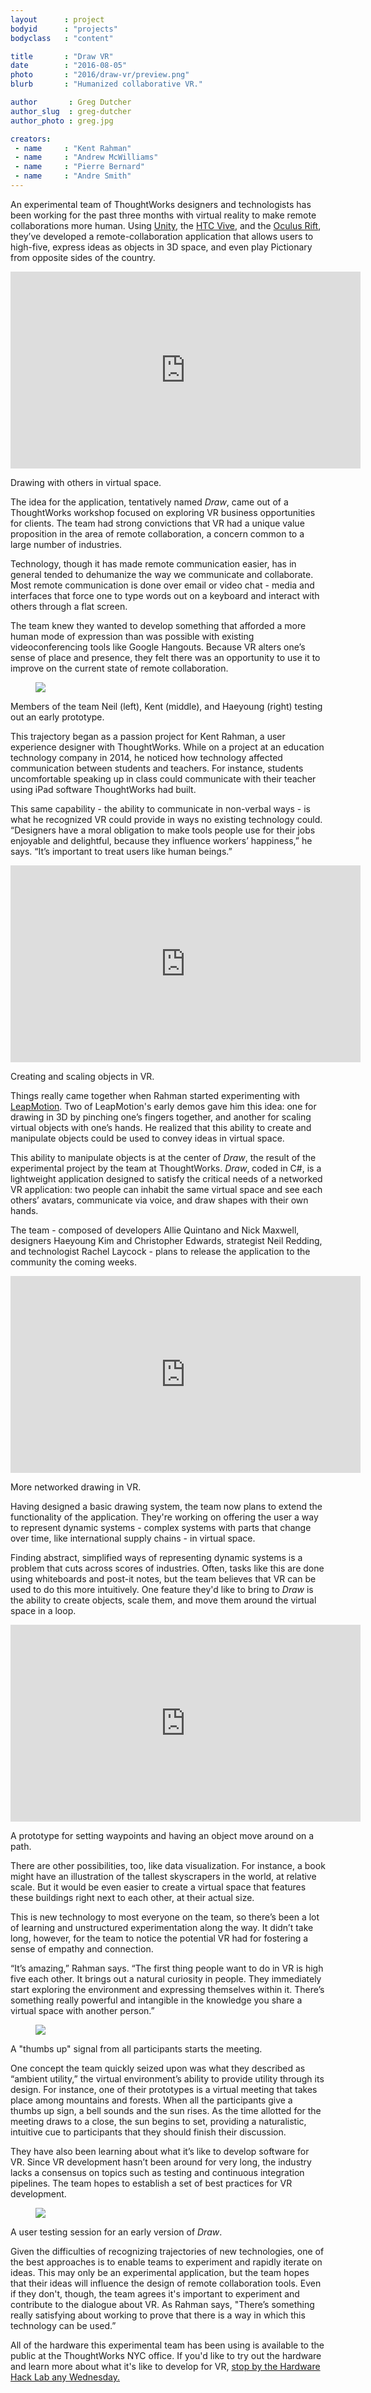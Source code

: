 ```yaml
---
layout      : project
bodyid      : "projects"
bodyclass   : "content"

title       : "Draw VR"
date 		: "2016-08-05"
photo       : "2016/draw-vr/preview.png"
blurb       : "Humanized collaborative VR."

author       : Greg Dutcher
author_slug  : greg-dutcher
author_photo : greg.jpg

creators:
 - name     : "Kent Rahman"
 - name     : "Andrew McWilliams"
 - name     : "Pierre Bernard"
 - name     : "Andre Smith"
---
```


An experimental team of ThoughtWorks designers and technologists has been working for the past three months with virtual reality to make remote collaborations more human.  Using <a target="_blank" rel="noopener noreferrer" href="https://unity3d.com/">Unity</a>, the <a target="_blank" rel="noopener noreferrer" href="http://www.htcvive.com/us/">HTC Vive</a>, and the <a target="_blank" rel="noopener noreferrer" href="https://www3.oculus.com/en-us/rift/">Oculus Rift</a>, they’ve developed a remote-collaboration application that allows users to high-five, express ideas as objects in 3D space, and even play Pictionary from opposite sides of the country.

<div class="embedded-video--youtube">
	<iframe width="560" height="315" src="https://www.youtube.com/embed/l2zb8I0J93Q" frameborder="0" allowfullscreen></iframe>
</div>
<p class="image-caption">Drawing with others in virtual space.</p>

The idea for the application, tentatively named <i>Draw</i>, came out of a ThoughtWorks workshop focused on exploring VR business opportunities for clients.  The team had strong convictions that VR had a unique value proposition in the area of remote collaboration, a concern common to a large number of industries.

Technology, though it has made remote communication easier, has in general tended to dehumanize the way we communicate and collaborate.  Most remote communication is done over email or video chat - media and interfaces that force one to type words out on a keyboard and interact with others through a flat screen.

The team knew they wanted to develop something that afforded a more human mode of expression than was possible with existing videoconferencing tools like Google Hangouts.  Because VR alters one’s sense of place and presence, they felt there was an opportunity to use it to improve on the current state of remote collaboration.

<figure class="project-page__image-container"><img class="project-page__image" src="/images/projects/2016/draw-vr/team.jpg"></figure>
<p class="image-caption">Members of the team Neil (left), Kent (middle), and Haeyoung (right) testing out an early prototype.</p>

This trajectory began as a passion project for Kent Rahman, a user experience designer with ThoughtWorks.  While on a project at an education technology company in 2014, he noticed how technology affected communication between students and teachers.  For instance, students uncomfortable speaking up in class could communicate with their teacher using iPad software ThoughtWorks had built.

This same capability - the ability to communicate in non-verbal ways - is what he recognized VR could provide in ways no existing technology could.  “Designers have a moral obligation to make tools people use for their jobs enjoyable and delightful, because they influence workers’ happiness,” he says.  “It’s important to treat users like human beings.”

<div class="embedded-video--youtube">
	<iframe width="560" height="315" src="https://www.youtube.com/embed/SiR9Tehn6Qg" frameborder="0" allowfullscreen></iframe>
</div>
<p class="image-caption">Creating and scaling objects in VR.</p>

Things really came together when Rahman started experimenting with <a target="_blank" rel="noopener noreferrer" href="https://www.leapmotion.com/">LeapMotion</a>.  Two of LeapMotion's early demos gave him this idea: one for drawing in 3D by pinching one’s fingers together, and another for scaling virtual objects with one’s hands.  He realized that this ability to create and manipulate objects could be used to convey ideas in virtual space.

This ability to manipulate objects is at the center of <i>Draw</i>, the result of the experimental project by the team at ThoughtWorks.  <i>Draw</i>, coded in C#, is a lightweight application designed to satisfy the critical needs of a networked VR application: two people can inhabit the same virtual space and see each others’ avatars, communicate via voice, and draw shapes with their own hands.

The team - composed of developers Allie Quintano and Nick Maxwell, designers Haeyoung Kim and Christopher Edwards, strategist Neil Redding, and technologist Rachel Laycock - plans to release the application to the community the coming weeks.

<div class="embedded-video--youtube">
	<iframe width="560" height="315" src="https://www.youtube.com/embed/dAlAMhXhDiE" frameborder="0" allowfullscreen></iframe>
</div>
<p class="image-caption">More networked drawing in VR.</p>

Having designed a basic drawing system, the team now plans to extend the functionality of the application.  They're working on offering the user a way to represent dynamic systems - complex systems with parts that change over time, like international supply chains - in virtual space.

Finding abstract, simplified ways of representing dynamic systems is a problem that cuts across scores of industries.  Often, tasks like this are done using whiteboards and post-it notes, but the team believes that VR can be used to do this more intuitively.  One feature they'd like to bring to <i>Draw</i> is the ability to create objects, scale them, and move them around the virtual space in a loop.

<div class="embedded-video--youtube">
	<iframe width="560" height="315" src="https://www.youtube.com/embed/7xylV1QfE08" frameborder="0" allowfullscreen></iframe>
</div>
<p class="image-caption">A prototype for setting waypoints and having an object move around on a path.</p>

There are other possibilities, too, like data visualization.  For instance, a book might have an illustration of the tallest skyscrapers in the world, at relative scale.  But it would be even easier to create a virtual space that features these buildings right next to each other, at their actual size.

This is new technology to most everyone on the team, so there’s been a lot of learning and unstructured experimentation along the way.  It didn’t take long, however, for the team to notice the potential VR had for fostering a sense of empathy and connection.

“It’s amazing,” Rahman says.  “The first thing people want to do in VR is high five each other.  It brings out a natural curiosity in people.  They immediately start exploring the environment and expressing themselves within it.  There’s something really powerful and intangible in the knowledge you share a virtual space with another person.”

<figure class="project-page__image-container"><img class="project-page__image" src="/images/projects/2016/draw-vr/thumbsup.png"></figure>
<p class="image-caption">A "thumbs up" signal from all participants starts the meeting.</p>

One concept the team quickly seized upon was what they described as “ambient utility,” the virtual environment’s ability to provide utility through its design.  For instance, one of their prototypes is a virtual meeting that takes place among mountains and forests.  When all the participants give a thumbs up sign, a bell sounds and the sun rises.  As the time allotted for the meeting draws to a close, the sun begins to set, providing a naturalistic, intuitive cue to participants that they should finish their discussion.

They have also been learning about what it’s like to develop software for VR.  Since VR development hasn’t been around for very long, the industry lacks a consensus on topics such as testing and continuous integration pipelines.  The team hopes to establish a set of best practices for VR development.

<figure class="project-page__image-container"><img class="project-page__image" src="/images/projects/2016/draw-vr/hand-out.jpg"></figure>
<p class="image-caption">A user testing session for an early version of <i>Draw</i>.</p>

Given the difficulties of recognizing trajectories of new technologies, one of the best approaches is to enable teams to experiment and rapidly iterate on ideas.  This may only be an experimental application, but the team hopes that their ideas will influence the design of remote collaboration tools.  Even if they don't, though, the team agrees it's important to experiment and contribute to the dialogue about VR. As Rahman says, "There’s something really satisfying about working to prove that there is a way in which this technology can be used.”

All of the hardware this experimental team has been using is available to the public at the ThoughtWorks NYC office.  If you'd like to try out the hardware and learn more about what it's like to develop for VR, <a target="_blank" rel="noopener noreferrer" href="https://hardwarehacklab.io/join/">stop by the Hardware Hack Lab any Wednesday.</a>
